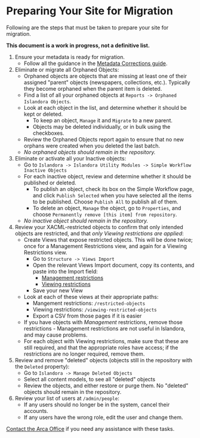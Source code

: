 # Preparing Your Site for Migration

Following are the steps that must be taken to prepare your site for migration.

**This document is a work in progress, not a definitive list.**

1. Ensure your metadata is ready for migration.
    * Follow all the guidance in the [Metadata Corrections guide](/arca-docs/migration/migration-tasks/metadata-corrections/).
2. Eliminate or migrate all Orphaned Objects:
    * Orphaned objects are objects that are missing at least one of their assigned "parent" objects (newspapers, collections, etc.). Typically they become orphaned when the parent item is deleted.
    * Find a list of all your orphaned objects at `Reports -> Orphaned Islandora Objects`.
    * Look at each object in the list, and determine whether it should be kept or deleted.
        * To keep an object, `Manage` it and `Migrate` to a new parent.
        * Objects may be deleted individually, or in bulk using the checkboxes.
    * Review the Orphaned Objects report again to ensure that no new orphans were created when you deleted the last batch.
    * *No orphaned objects should remain in the repository.*
3. Eliminate or activate all your Inactive objects:
    * Go to `Islandora -> Islandora Utility Modules -> Simple Workflow Inactive Objects`
    * For each inactive object, review and determine whether it should be published or deleted.
        * To publish an object, check its box on the Simple Workflow page, and click `Publish Selected` when you have selected all the items to be published. Choose `Publish All` to publish all of them.
        * To delete an object, `Manage` the object, go to `Properties`, and choose `Permanently remove [this item] from repository`.
    * *No inactive object should remain in the repository.*
4. Review your XACML-restricted objects to confirm that only intended objects are restricted, and that *only Viewing restrictions are applied*:
    * Create Views that expose restricted objects. This will be done twice; once for a Management Restrictions view, and again for a Viewing Restrictions view.
        * Go to `Structure -> Views Import`
        * Open the relevant Views Import document, copy its contents, and paste into the Import field:
            * [Management restrictions](/arca-docs/assets/management_restrictions_import.txt)
            * [Viewing restrictions](/arca-docs/assets/viewing_restrictions_import.txt)
        * Save your new View
    * Look at each of these views at their appropriate paths:
        * Mangement restrictions: `/restricted-objects`
        * Viewing restrictions: `/viewing-restricted-objects`
        * Export a CSV from those pages if it is easier
    * If you have objects with *Management* restrictions, remove those restrictions - Management restrictions are not useful in Islandora, and may cause problems.
    * For each object with Viewing restrictions, make sure that these are still required, and that the appropriate roles have access; if the restrictions are no longer required, remove them.
5. Review and remove "deleted" objects (objects still in the repository with the `Deleted` property):
    * Go to `Islandora -> Manage Deleted Objects`
    * Select all content models, to see all "deleted" objects
    * Review the objects, and either restore or purge them. No "deleted" objects should remain in the repository.
6. Review your list of users at `/admin/people`:
    * If any users should no longer be in the system, cancel their accounts.
    * If any users have the wrong role, edit the user and change them.
    
    
[Contact the Arca Office](mailto:arcaoffice@bceln.ca) if you need any assistance with these tasks.